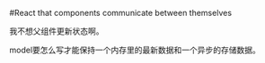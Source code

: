 #React that components communicate between themselves

我不想父组件更新状态啊。

model要怎么写才能保持一个内存里的最新数据和一个异步的存储数据。